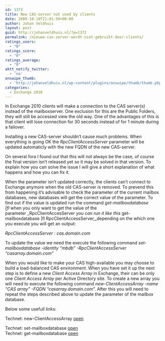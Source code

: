 ```yaml
---
id: 1372
title: New CAS-server not used by clients
date: 2009-10-19T21:01:59+00:00
author: Johan Veldhuis
layout: post
guid: http://johanveldhuis.nl/?p=1372
permalink: /nieuwe-cas-server-wordt-niet-gebruikt-door-clients/
ratings_users:
  - "0"
ratings_score:
  - "0"
ratings_average:
  - "0"
aktt_notify_twitter:
  - 'no'
onswipe_thumb:
  - 'http://johanveldhuis.nl/wp-content/plugins/onswipe/thumb/thumb.php?src=http://johanveldhuis.nl/wp-content/plugins/sociable-zyblog-edition/images/digg.png&amp;w=600&amp;h=800&amp;zc=1&amp;q=75&amp;f=0'
categories:
  - Exchange 2010
---
```

In Exchange 2010 clients will make a connection to the CAS server(s) instead of the mailboxserver. One exclusion for this are the Public Folders, they will still be accessed view the old way. One of the advantages of this is that client will lose connection for 30 seconds instead of for 1 minute during a failover.

Installing a new CAS-server shouldn&#8217;t cause much problems. When everything is going OK the _RpcClientAccessServer_ parameter will be updated automaticly with the new FQDN of the new CAS-server.

On several fora I found out that this will not always be the case, of course the final version isn&#8217;t released yet so it may be solved in that version. To explain how you can solve the issue I will give a short explanation of what happens and how you can fix it. 

When the parameter isn&#8217;t updated correctly, the clients can&#8217;t connect to Exchange anymore when the old CAS-server is removed. To prevend this from happening it&#8217;s advisable to check the parameter of the current mailbox databases, new databases will get the correct value of the parameter. To find out if the value is updated run the command _get-mailboxdatabase |fl_ when you only want to get the value of the parameter _RpcClientAccesServer _you can run it like this_ get-mailboxdatabase |fl RpcClientAccessServer,_depending on the which one you execute you will get an output:

_RpcClientAccessServer : cas.domain.com_

To update the value we need the execute the following command _set-mailboxdatabase -identity &#8220;mbdb&#8221; -RpcClientAccessServer &#8220;casarray.domain.com&#8221;_ 

When you would like to make your CAS high-available you may choose to build a load-balanced CAS environment. When you have set it up the next step is to define a new _Client Access Array_ in Exchange, their can be only one _Client Access Array_ per Active Directory site. To create a new array you will need to execute the following command _new-ClientAccessArray -name &#8220;CAS array&#8221; -FQDN &#8220;casarray.domain.com&#8221;._ After this you will need to repeat the steps described above to update the parameter of the mailbox database.

Below some usefull links:

Technet: new-ClientAccessArray <a href="http://technet.microsoft.com/en-us/library/dd351149(EXCHG.140).aspx" target="_blank">open</a>
  
Technet: set-mailboxdatabase <a href="http://technet.microsoft.com/en-us/library/bb124924(EXCHG.140).aspx" target="_blank">open<br /> </a>Technet: get-mailboxdatabase <a href="http://technet.microsoft.com/en-us/library/bb124924(EXCHG.140).aspx" target="_blank">open</a>